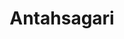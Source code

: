 ---
layout: project
title: "Antahsagari"
description: "An Autonomous Underwater ROV"
header-img: "img/team_bg_gray1.jpg"
category: antahsagari
text: "some details of the project"
docs: "http://172.16.101.237/antahsagari/build/html/antahsagari_index.html"
---